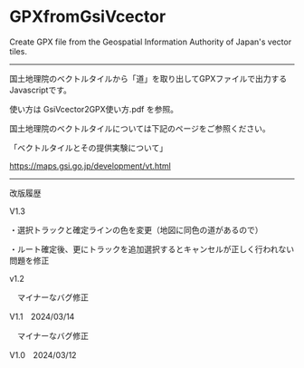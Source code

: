 # GPXfromGsiVcector
Create GPX file from the Geospatial Information Authority of Japan's vector tiles.

----------------------------------------------------------------------------------

国土地理院のベクトルタイルから「道」を取り出してGPXファイルで出力するJavascriptです。

使い方は GsiVcector2GPX使い方.pdf を参照。

国土地理院のベクトルタイルについては下記のページをご参照ください。

「ベクトルタイルとその提供実験について」

https://maps.gsi.go.jp/development/vt.html

----------------------------------------------------------------------------------

改版履歴

V1.3

・選択トラックと確定ラインの色を変更（地図に同色の道があるので）

・ルート確定後、更にトラックを追加選択するとキャンセルが正しく行われない問題を修正

v1.2

　マイナーなバグ修正

V1.1　2024/03/14

　マイナーなバグ修正

V1.0　2024/03/12
